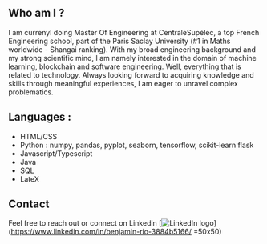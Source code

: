 ## Who am I ?
I am currenyl doing Master Of Engineering at CentraleSupélec, a top French Engineering school, part of the Paris Saclay University (#1 in Maths worldwide - Shangai ranking). With my broad engineering background and my strong scientific mind, I am namely interested in the domain of machine learning, blockchain and software engineering. Well, everything that is related to technology. Always looking forward to acquiring knowledge and skills through meaningful experiences, I am eager to unravel complex problematics.

## Languages : 
* HTML/CSS
* Python : numpy, pandas, pyplot, seaborn, tensorflow, scikit-learn flask 
* Javascript/Typescript
* Java
* SQL
* LateX

## Contact
Feel free to reach out or connect on Linkedin
[![LinkedIn logo](https://content.linkedin.com/content/dam/me/business/en-us/amp/brand-site/v2/bg/LI-Bug.svg.original.svg)](https://www.linkedin.com/in/benjamin-rio-3884b5166/ =50x50)
<!---
benjamrio/benjamrio is a ✨ special ✨ repository because its `README.md` (this file) appears on your GitHub profile.
You can click the Preview link to take a look at your changes.
--->
